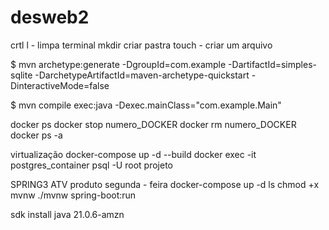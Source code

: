 # desweb2
crtl l - limpa terminal
mkdir criar pastra
touch - criar um arquivo 


 $ mvn archetype:generate -DgroupId=com.example -DartifactId=simples-sqlite -DarchetypeArtifactId=maven-archetype-quickstart -DinteractiveMode=false

$ mvn compile exec:java -Dexec.mainClass="com.example.Main"

docker ps
docker stop numero_DOCKER 
docker rm  numero_DOCKER 
docker ps -a



virtualização
docker-compose up -d --build
 docker exec -it postgres_container psql -U root projeto



SPRING3 ATV produto segunda - feira
docker-compose up -d
ls
chmod +x mvnw
./mvnw spring-boot:run

sdk install java 21.0.6-amzn





